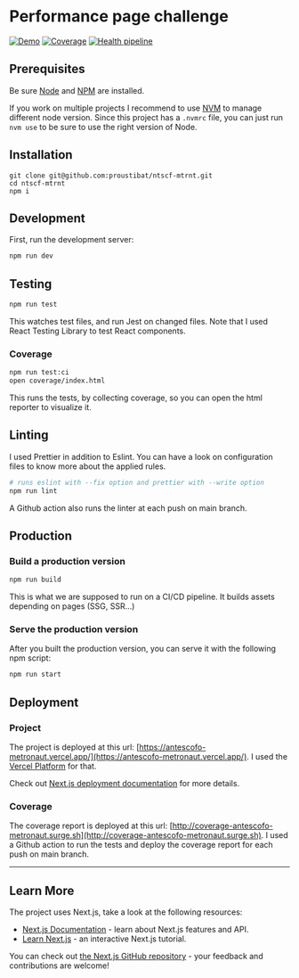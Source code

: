 # Performance page challenge

[![Demo](https://img.shields.io/badge/deployed-demo-2fa4cf.svg)](https://antescofo-metronaut.vercel.app/)
[![Coverage](https://img.shields.io/badge/coverage%20-report-facd07.svg)](https://coverage-antescofo-metronaut.surge.sh/)
[![Health pipeline](https://github.com/proustibat/ntscf-mtrnt/actions/workflows/health.yml/badge.svg)](https://github.com/proustibat/ntscf-mtrnt/actions/workflows/health.yml)

## Prerequisites

Be sure [Node](https://nodejs.org/) and [NPM](https://www.npmjs.com/) are installed.

If you work on multiple projects I recommend to use [NVM](https://github.com/nvm-sh/nvm) to manage different node version.
Since this project has a `.nvmrc` file, you can just run `nvm use` to be sure to use the right version of Node.

## Installation

```$xslt
git clone git@github.com:proustibat/ntscf-mtrnt.git
cd ntscf-mtrnt
npm i
```

## Development

First, run the development server:

```bash
npm run dev
```

## Testing

```bash
npm run test
```

This watches test files, and run Jest on changed files. Note that I used React Testing Library to test React components.

### Coverage

```bash
npm run test:ci
open coverage/index.html
```

This runs the tests, by collecting coverage, so you can open the html reporter to visualize it.

## Linting

I used Prettier in addition to Eslint. You can have a look on configuration files to know more about the applied rules.

```bash
# runs eslint with --fix option and prettier with --write option
npm run lint
```

A Github action also runs the linter at each push on main branch.

## Production

### Build a production version

```bash
npm run build
```

This is what we are supposed to run on a CI/CD pipeline. It builds assets depending on pages (SSG, SSR...)

### Serve the production version

After you built the production version, you can serve it with the following npm script:

```bash
npm run start
```

## Deployment

### Project

The project is deployed at this url: [https://antescofo-metronaut.vercel.app/](https://antescofo-metronaut.vercel.app/).
I used the [Vercel Platform](https://vercel.com/new?utm_medium=default-template&filter=next.js&utm_source=create-next-app&utm_campaign=create-next-app-readme) for that.

Check out [Next.js deployment documentation](https://nextjs.org/docs/deployment) for more details.

### Coverage

The coverage report is deployed at this url: [http://coverage-antescofo-metronaut.surge.sh](http://coverage-antescofo-metronaut.surge.sh).
I used a Github action to run the tests and deploy the coverage report for each push on main branch.

---

## Learn More

The project uses Next.js, take a look at the following resources:

- [Next.js Documentation](https://nextjs.org/docs) - learn about Next.js features and API.
- [Learn Next.js](https://nextjs.org/learn) - an interactive Next.js tutorial.

You can check out [the Next.js GitHub repository](https://github.com/vercel/next.js/) - your feedback and contributions are welcome!
